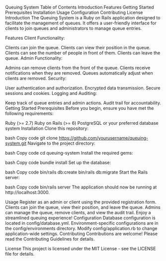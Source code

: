 Queuing System
Table of Contents
Introduction
Features
Getting Started
Prerequisites
Installation
Usage
Configuration
Contributing
License
Introduction
The Queuing System is a Ruby on Rails application designed to facilitate the management of queues. It offers a user-friendly interface for clients to join queues and administrators to manage queue entries.

Features
Client Functionality:

Clients can join the queue.
Clients can view their position in the queue.
Clients can see the number of people in front of them.
Clients can leave the queue.
Admin Functionality:

Admins can remove clients from the front of the queue.
Clients receive notifications when they are removed.
Queues automatically adjust when clients are removed.
Security:

User authentication and authorization.
Encrypted data transmission.
Secure sessions and cookies.
Logging and Auditing:

Keep track of queue entries and admin actions.
Audit trail for accountability.
Getting Started
Prerequisites
Before you begin, ensure you have met the following requirements:

Ruby (>= 2.7)
Ruby on Rails (>= 6)
PostgreSQL or your preferred database system
Installation
Clone this repository:

bash
Copy code
git clone https://github.com/yourusername/queuing-system.git
Navigate to the project directory:

bash
Copy code
cd queuing-system
Install the required gems:

bash
Copy code
bundle install
Set up the database:

bash
Copy code
bin/rails db:create
bin/rails db:migrate
Start the Rails server:

bash
Copy code
bin/rails server
The application should now be running at http://localhost:3000.

Usage
Register as an admin or client using the provided registration form.
Clients can join the queue, view their position, and leave the queue.
Admins can manage the queue, remove clients, and view the audit trail.
Enjoy a streamlined queuing experience!
Configuration
Database configuration is located in config/database.yml.
Environment-specific configurations are in the config/environments directory.
Modify config/application.rb to change application-wide settings.
Contributing
Contributions are welcome! Please read the Contributing Guidelines for details.

License
This project is licensed under the MIT License - see the LICENSE file for details.


